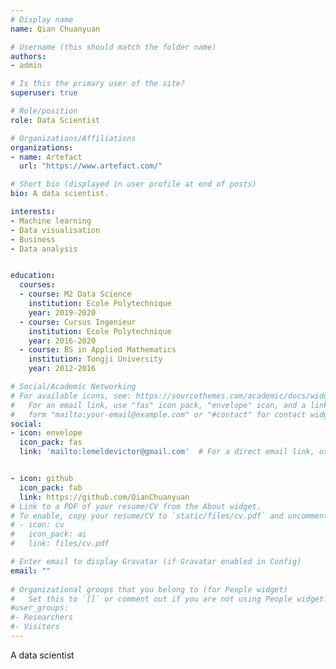 ```yaml
---
# Display name
name: Qian Chuanyuan

# Username (this should match the folder name)
authors:
- admin

# Is this the primary user of the site?
superuser: true

# Role/position
role: Data Scientist

# Organizations/Affiliations
organizations:
- name: Artefact
  url: "https://www.artefact.com/"

# Short bio (displayed in user profile at end of posts)
bio: A data scientist.

interests:
- Machine learning
- Data visualisation
- Business
- Data analysis


education:
  courses:
  - course: M2 Data Science
    institution: Ecole Polytechnique
    year: 2019-2020
  - course: Cursus Ingenieur
    institution: Ecole Polytechnique
    year: 2016-2020
  - course: BS in Applied Mathematics
    institution: Tongji University
    year: 2012-2016

# Social/Academic Networking
# For available icons, see: https://sourcethemes.com/academic/docs/widgets/#icons
#   For an email link, use "fas" icon pack, "envelope" icon, and a link in the
#   form "mailto:your-email@example.com" or "#contact" for contact widget.
social:
- icon: envelope
  icon_pack: fas
  link: 'mailto:lemeldevictor@gmail.com'  # For a direct email link, use "mailto:test@example.org".


- icon: github
  icon_pack: fab
  link: https://github.com/QianChuanyuan
# Link to a PDF of your resume/CV from the About widget.
# To enable, copy your resume/CV to `static/files/cv.pdf` and uncomment the lines below.  
# - icon: cv
#   icon_pack: ai
#   link: files/cv.pdf

# Enter email to display Gravatar (if Gravatar enabled in Config)
email: ""
  
# Organizational groups that you belong to (for People widget)
#   Set this to `[]` or comment out if you are not using People widget.  
#user_groups:
#- Researchers
#- Visitors
---
```


A data scientist


